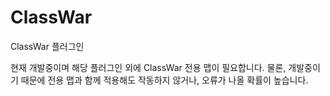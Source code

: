 # ClassWar
ClassWar 플러그인

현재 개발중이며 해당 플러그인 외에 ClassWar 전용 맵이 필요합니다.
물론, 개발중이기 때문에 전용 맵과 함께 적용해도 작동하지 않거나, 오류가 나올 확률이 높습니다.
